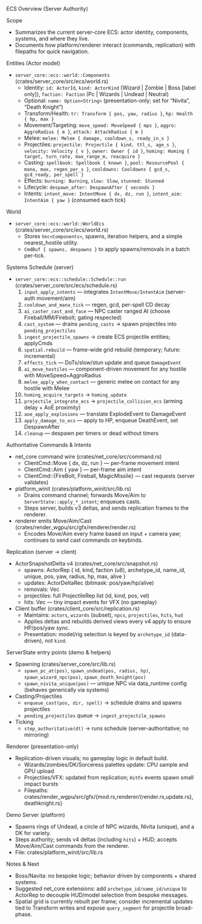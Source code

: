 ECS Overview (Server Authority)

Scope
- Summarizes the current server-core ECS: actor identity, components, systems, and where they live.
- Documents how platform/renderer interact (commands, replication) with filepaths for quick navigation.

Entities (Actor model)
- `server_core::ecs::world::Components` (crates/server_core/src/ecs/world.rs)
  - Identity: `id: ActorId`, `kind: ActorKind` (Wizard | Zombie | Boss [label only]), `faction: Faction` (Pc | Wizards | Undead | Neutral)
  - Optional: `name: Option<String>` (presentation-only; set for “Nivita”, “Death Knight”)
  - Transform/Health: `tr: Transform { pos, yaw, radius }`, `hp: Health { hp, max }`
  - Movement/Targeting: `move_speed: MoveSpeed { mps }`, `aggro: AggroRadius { m }`, `attack: AttackRadius { m }`
  - Melee: `melee: Melee { damage, cooldown_s, ready_in_s }`
  - Projectiles: `projectile: Projectile { kind, ttl_s, age_s }`, `velocity: Velocity { v }`, `owner: Owner { id }`, `homing: Homing { target, turn_rate, max_range_m, reacquire }`
  - Casting: `spellbook: Spellbook { known }`, `pool: ResourcePool { mana, max, regen_per_s }`, `cooldowns: Cooldowns { gcd_s, gcd_ready, per_spell }`
  - Effects: `burning: Burning`, `slow: Slow`, `stunned: Stunned`
  - Lifecycle: `despawn_after: DespawnAfter { seconds }`
  - Intents: `intent_move: IntentMove { dx, dz, run }`, `intent_aim: IntentAim { yaw }` (consumed each tick)

World
- `server_core::ecs::world::WorldEcs` (crates/server_core/src/ecs/world.rs)
  - Stores `Vec<Components>`, spawns, iteration helpers, and a simple nearest_hostile utility.
  - `CmdBuf { spawns, despawns }` to apply spawns/removals in a batch per-tick.

Systems Schedule (server)
- `server_core::ecs::schedule::Schedule::run` (crates/server_core/src/ecs/schedule.rs)
  1) `input_apply_intents` — integrates `IntentMove/IntentAim` (server-auth movement/aim)
  2) `cooldown_and_mana_tick` — regen, gcd, per-spell CD decay
  3) `ai_caster_cast_and_face` — NPC caster ranged AI (choose Fireball/MM/Firebolt; gating respected)
  4) `cast_system` — drains `pending_casts` → spawn projectiles into `pending_projectiles`
  5) `ingest_projectile_spawns` → create ECS projectile entities; applyCmds
  6) `spatial.rebuild` — frame-wide grid rebuild (temporary; future: incremental)
  7) `effects_tick` — DoTs/slow/stun update and queue `DamageEvent`
  8) `ai_move_hostiles` — component-driven movement for any hostile with MoveSpeed+AggroRadius
  9) `melee_apply_when_contact` — generic melee on contact for any hostile with Melee
  10) `homing_acquire_targets` → `homing_update`
  11) `projectile_integrate_ecs` → `projectile_collision_ecs` (arming delay + AoE proximity)
  12) `aoe_apply_explosions` — translate ExplodeEvent to DamageEvent
  13) `apply_damage_to_ecs` — apply to HP, enqueue DeathEvent, set DespawnAfter
  14) `cleanup` — despawn per timers or dead without timers

Authoritative Commands & Intents
- net_core command wire (crates/net_core/src/command.rs)
  - ClientCmd::Move { dx, dz, run } — per-frame movement intent
  - ClientCmd::Aim { yaw } — per-frame aim intent
  - ClientCmd::{FireBolt, Fireball, MagicMissile} — cast requests (server validates)
- platform_winit (crates/platform_winit/src/lib.rs)
  - Drains command channel; forwards Move/Aim to `ServerState::apply_*_intent`; enqueues casts.
  - Steps server, builds v3 deltas, and sends replication frames to the renderer.
- renderer emits Move/Aim/Cast (crates/render_wgpu/src/gfx/renderer/render.rs)
  - Encodes Move/Aim every frame based on input + camera yaw; continues to send cast commands on keybinds.

Replication (server → client)
- ActorSnapshotDelta v4 (crates/net_core/src/snapshot.rs)
  - spawns: ActorRep { id, kind, faction (u8), archetype_id, name_id, unique, pos, yaw, radius, hp, max, alive }
  - updates: ActorDeltaRec (bitmask: pos/yaw/hp/alive)
  - removals: Vec<u32>
  - projectiles: full ProjectileRep list (id, kind, pos, vel)
  - hits: Vec<HitFx> — tiny impact events for VFX (no gameplay)
- Client buffer (crates/client_core/src/replication.rs)
  - Maintains: `actors`, `wizards` (subset), `npcs`, `projectiles`, `hits`, `hud`
  - Applies deltas and rebuilds derived views every v4 apply to ensure HP/pos/yaw sync.
  - Presentation: model/rig selection is keyed by `archetype_id` (data-driven), not `kind`.

ServerState entry points (demo & helpers)
- Spawning (crates/server_core/src/lib.rs)
  - `spawn_pc_at(pos)`, `spawn_undead(pos, radius, hp)`, `spawn_wizard_npc(pos)`, `spawn_death_knight(pos)`
  - `spawn_nivita_unique(pos)` — unique NPC via data_runtime config (behaves generically via systems)
- Casting/Projectiles
  - `enqueue_cast(pos, dir, spell)` → schedule drains and spawns projectiles
  - `pending_projectiles` queue → `ingest_projectile_spawns`
- Ticking
  - `step_authoritative(dt)` → runs schedule (server-authoritative; no mirroring)

Renderer (presentation-only)
- Replication-driven visuals; no gameplay logic in default build.
  - Wizards/zombies/DK/Sorceress palettes update: CPU sample and GPU upload
  - Projectiles/VFX: updated from replication; `HitFx` events spawn small impact bursts
  - Filepaths: crates/render_wgpu/src/gfx/{mod.rs,renderer/{render.rs,update.rs},deathknight.rs}

Demo Server (platform)
- Spawns rings of Undead, a circle of NPC wizards, Nivita (unique), and a DK for variety.
- Steps authority; sends v4 deltas (including `hits`) + HUD; accepts Move/Aim/Cast commands from the renderer.
- File: crates/platform_winit/src/lib.rs

Notes & Next
- Boss/Navita: no bespoke logic; behavior driven by components + shared systems.
- Suggested net_core extensions: add `archetype_id/name_id/unique` to ActorRep to decouple HUD/model selection from bespoke messages.
- Spatial grid is currently rebuilt per frame; consider incremental updates tied to Transform writes and expose `query_segment` for projectile broad-phase.
